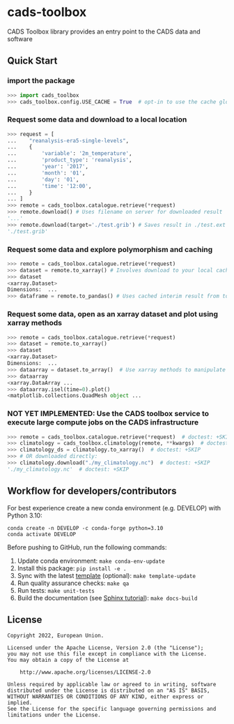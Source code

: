 # cads-toolbox

CADS Toolbox library provides an entry point to the CADS data and software

## Quick Start

### import the package

```python
>>> import cads_toolbox
>>> cads_toolbox.config.USE_CACHE = True  # opt-in to use the cache globally

```

### Request some data and download to a local location

```python
>>> request = [
...    "reanalysis-era5-single-levels",
...    {
...        'variable': '2m_temperature',
...        'product_type': 'reanalysis',
...        'year': '2017',
...        'month': '01',
...        'day': '01',
...        'time': '12:00',
...    }
... ]
>>> remote = cads_toolbox.catalogue.retrieve(*request)
>>> remote.download() # Uses filename on server for downloaded result
'...'
>>> remote.download(target='./test.grib') # Saves result in ./test.ext
'./test.grib'

```

### Request some data and explore polymorphism and caching

```python
>>> remote = cads_toolbox.catalogue.retrieve(*request)
>>> dataset = remote.to_xarray() # Involves download to your local cache disk (cacholote) and harmonisation of data coordinates and unit names (cgul)
>>> dataset
<xarray.Dataset>
Dimensions:  ...
>>> dataframe = remote.to_pandas() # Uses cached interim result from to_xarray so re-download is not required.

```

### Request some data, open as an xarray dataset and plot using xarray methods

```python
>>> remote = cads_toolbox.catalogue.retrieve(*request)
>>> dataset = remote.to_xarray()
>>> dataset
<xarray.Dataset>
Dimensions:  ...
>>> dataarray = dataset.to_array()  # Use xarray methods to manipulate the object
>>> dataarray
<xarray.DataArray ...
>>> dataarray.isel(time=0).plot()
<matplotlib.collections.QuadMesh object ...

```

### NOT YET IMPLEMENTED: Use the CADS toolbox service to execute large compute jobs on the CADS infrastructure

```python
>>> remote = cads_toolbox.catalogue.retrieve(*request)  # doctest: +SKIP
>>> climatology = cads_toolbox.climatology(remote, **kwargs)  # doctest: +SKIP
>>> climatology_ds = climatology.to_xarray()  # doctest: +SKIP
>>> # OR downloaded directly:
>>> climatology.download("./my_climatology.nc")  # doctest: +SKIP
'./my_climatology.nc'  # doctest: +SKIP

```

## Workflow for developers/contributors

For best experience create a new conda environment (e.g. DEVELOP) with Python 3.10:

```
conda create -n DEVELOP -c conda-forge python=3.10
conda activate DEVELOP
```

Before pushing to GitHub, run the following commands:

1. Update conda environment: `make conda-env-update`
1. Install this package: `pip install -e .`
1. Sync with the latest [template](https://github.com/ecmwf-projects/cookiecutter-conda-package) (optional): `make template-update`
1. Run quality assurance checks: `make qa`
1. Run tests: `make unit-tests`
1. Build the documentation (see [Sphinx tutorial](https://www.sphinx-doc.org/en/master/tutorial/)): `make docs-build`

## License

```
Copyright 2022, European Union.

Licensed under the Apache License, Version 2.0 (the "License");
you may not use this file except in compliance with the License.
You may obtain a copy of the License at

    http://www.apache.org/licenses/LICENSE-2.0

Unless required by applicable law or agreed to in writing, software
distributed under the License is distributed on an "AS IS" BASIS,
WITHOUT WARRANTIES OR CONDITIONS OF ANY KIND, either express or implied.
See the License for the specific language governing permissions and
limitations under the License.
```
